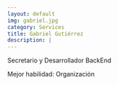```yaml
---
layout: default
img: gabriel.jpg
category: Services
title: Gabriel Gutiérrez
description: |
---
```

Secretario y Desarrollador BackEnd

Mejor habilidad: Organización
